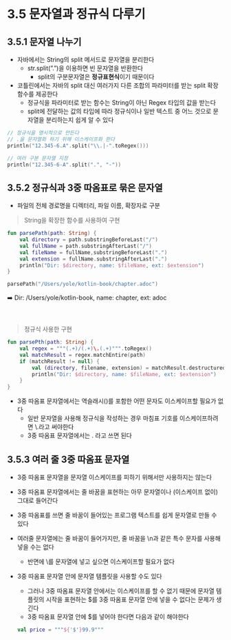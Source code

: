 # 3.5 문자열과 정규식 다루기

## 3.5.1 문자열 나누기

- 자바에서는 String의 split 메서드로 문자열을 분리한다
    - str.split(”.”)을 이용하면 빈 문자열을 반환한다
        - split의 구분문자열은 **정규표현식**이기 때문이다
- 코틀린에서는 자바의 split 대신 여러가지 다른 조합의 파라미터를 받는 split 확장 함수를 제공한다
    - 정규식을 파라미터로 받는 함수는 String이 아닌 Regex 타입의 값을 받는다
    - split에 전달하는 값의 타입에 따라 정규식이나 일반 텍스트 중 어느 것으로 문자열을 분리하는지 쉽게 알 수 있다

```kotlin
// 정규식을 명시적으로 만든다
// .을 문자열화 하기 위해 이스케이프화 한다
println("12.345-6.A".split("\\.|-".toRegex()))
```

```kotlin
// 여러 구분 문자열 지정
println("12.345-6-A".split(".", "-"))
```

## 3.5.2 정규식과 3중 따옴표로 묶은 문자열

- 파일의 전체 경로명을 디렉터리, 파일 이름, 확장자로 구분

> String을 확장한 함수를 사용하여 구현
> 

```kotlin
fun parsePath(path: String) {
    val directory = path.substringBeforeLast("/")
    val fullName = path.substringAfterLast("/")
    val fileName = fullName,substringBeforeLast(".")
    val extension = fullName.substringAfterLast(".")
    println("Dir: $directory, name: $fileName, ext: $extension")
}
```

```kotlin
parsePath("/Users/yole/kotlin-book/chapter.adoc")
```

<aside>
➡️ Dir: /Users/yole/kotlin-book, name: chapter, ext: adoc

</aside>
<br><br>

> 정규식 사용한 구현
> 

```kotlin
fun parsePth(path: String) {
    val regex = """(.+)/(.+)\.(.+)""".toRegex()
    val matchResult = regex.matchEntire(path)
    if (matchResult != null) {
        val (directory, filename, extension) = matchResult.destructured
        println("Dir: $directory, name: $fileName, ext: $extension")
    }
}
```

- 3중 따옴표 문자열에서는 역슬래시(\)를 포함한 어떤 문자도 이스케이프할 필요가 없다
    - 일반 문자열을 사용해 정규식을 작성하는 경우 마침표 기호를 이스케이프하려면 \\.라고 써야한다
    - 3중 따옴표 문자열에서는 \. 라고 쓰면 된다

## 3.5.3 여러 줄 3중 따옴표 문자열

- 3중 따옴표 문자열을 문자열 이스케이프를 피하기 위해서만 사용하지는 않는다
- 3중 따옴표 문자열에서는 줄 바꿈을 표현하는 아무 문자열이나 (이스케이프 없이) 그대로 들어간다
- 3중 따옴표를 쓰면 줄 바꿈이 들어있는 프로그램 텍스트를 쉽게 문자열로 만들 수 있다
- 여러줄 문자열에는 줄 바꿈이 들어가지만, 줄 바꿈을 \n과 같은 특수 문자를 사용해 넣을 수는 없다
    - 반면에 \를 문자열에 넣고 싶으면 이스케이프할 필요가 없다
- 3중 따옴표 문자열 안에 문자열 템플릿을 사용할 수도 있다
    - 그러나 3중 따옴표 문자열 안에서는 이스케이프를 할 수 없기 때문에 문자열 템플릿의 시작을 표현하는 $를 3중 따옴표 문자열 안에 넣을 수 없다는 문제가 생긴다
    - 3중 따옴표 문자열 안에 $를 넣어야 한다면 다음과 같이 해야한다
    
    ```kotlin
    val price = """${'$'}99.9"""
    ```
    
